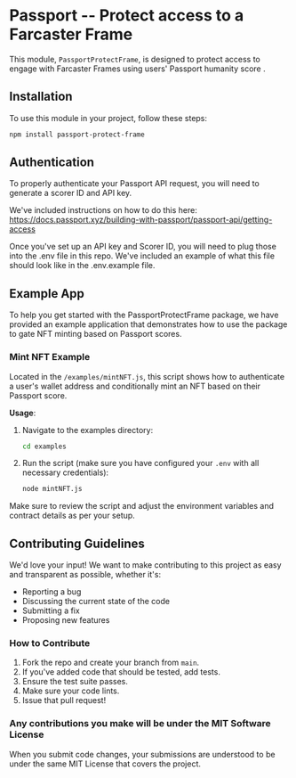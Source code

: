 # Passport -- Protect access to a Farcaster Frame

This module, `PassportProtectFrame`, is designed to protect access to engage with Farcaster Frames using users' Passport humanity score .

## Installation

To use this module in your project, follow these steps:

```bash
npm install passport-protect-frame
```

## Authentication

To properly authenticate your Passport API request, you will need to generate a scorer ID and API key. 

We've included instructions on how to do this here:
https://docs.passport.xyz/building-with-passport/passport-api/getting-access

Once you've set up an API key and Scorer ID, you will need to plug those into the .env file in this repo. We've included an example of what this file should look like in the .env.example file. 

## Example App

To help you get started with the PassportProtectFrame package, we have provided an example application that demonstrates how to use the package to gate NFT minting based on Passport scores.

### Mint NFT Example

Located in the `/examples/mintNFT.js`, this script shows how to authenticate a user's wallet address and conditionally mint an NFT based on their Passport score.

**Usage**:

1. Navigate to the examples directory:
   ```bash
   cd examples
   ```
2. Run the script (make sure you have configured your `.env` with all necessary credentials):
   ```bash
   node mintNFT.js
   ```

Make sure to review the script and adjust the environment variables and contract details as per your setup.


## Contributing Guidelines

We'd love your input! We want to make contributing to this project as easy and transparent as possible, whether it's:

- Reporting a bug
- Discussing the current state of the code
- Submitting a fix
- Proposing new features

### How to Contribute

1. Fork the repo and create your branch from `main`.
2. If you've added code that should be tested, add tests.
3. Ensure the test suite passes.
4. Make sure your code lints.
5. Issue that pull request!

### Any contributions you make will be under the MIT Software License
When you submit code changes, your submissions are understood to be under the same MIT License that covers the project.
